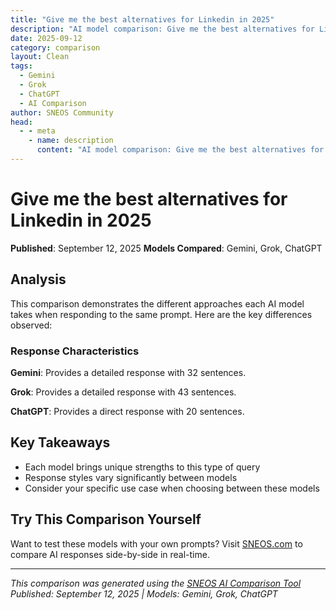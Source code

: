 ```yaml
---
title: "Give me the best alternatives for Linkedin in 2025"
description: "AI model comparison: Give me the best alternatives for Linkedin in 2025..."
date: 2025-09-12
category: comparison
layout: Clean
tags:
  - Gemini
  - Grok
  - ChatGPT
  - AI Comparison
author: SNEOS Community
head:
  - - meta
    - name: description
      content: "AI model comparison: Give me the best alternatives for Linkedin in 2025..."
---
```


# Give me the best alternatives for Linkedin in 2025

**Published**: September 12, 2025
**Models Compared**: Gemini, Grok, ChatGPT

<ChatComparison
  title="Give me the best alternatives for Linkedin in 2025"
  prompt="Give me the best alternatives for Linkedin in 2025"
  :responses='{
    "Gemini": "Here are some of the best alternatives to LinkedIn in 2025, offering a range of features and catering to various professional needs:\n\n*   **For showcasing projects and multi-hyphen careers:**\n    *   **Polywork:** This platform focuses on showcasing ongoing projects, podcasts, open-source contributions, speaking gigs, and side hustles. It encourages short, conversational updates, allowing you to present a real-time view of your work.\n*   **For tech-centric networking:**\n    *   **GitHub:** This is a strong choice for software engineers, allowing you to showcase your code repository.\n    *   **Kaggle:** This platform is useful for data analysts, letting them publish competitions and notebooks.\n    *   **Arc:** An innovative networking platform for remote tech professionals, including developers, designers, and digital marketers.\n*   **For creative professionals:**\n    *   **Behance:** Ideal for designers, artists, and other creative professionals, Behance allows you to create portfolios to showcase your work. It offers in-depth project case studies and fosters collaboration within the creative community.\n    *   **Dribbble:** This platform excels at showcasing bite-sized snapshots of visual work.\n    *   **ArtStation:** A good option for highlighting 3D and game art.\n    *   **Zerply:** A niche platform connecting creative professionals with TV, film, video, and other entertainment companies.\n*   **For startup enthusiasts:**\n    *   **AngelList (Wellfound):** This platform connects professionals with emerging companies and investment opportunities. It emphasizes transparency by showcasing salary ranges, company cultures, and growth prospects on job listings.\n*   **For European professionals:**\n    *   **Xing:** This platform has a strong presence in Europe, with a focus on industries like engineering, finance, and consulting. It offers localized networking and career development resources.\n*   **For event-based networking:**\n    *   **Meetup:** This platform helps you connect with professionals through interest-based groups, both online and in person. It hosts events like workshops, panels, and mixers.\n    *   **Eventbrite:** A platform for finding in-person and online events.\n    *   **Luma:** Another option for finding in-person and online events, particularly in the tech industry.\n    *   **Bizzabo:** This platform is designed for users who attend many events or seminars, providing a way to create connections in real life and virtually.\n*   **For real-time advice and community:**\n    *   **Slack and Discord communities:** Niche Slack and Discord servers can provide immediate feedback and often share job leads.\n    *   **Facebook Groups:** Many local, industry-specific, and alumni groups post job leads on Facebook.\n*   **For job searching:**\n    *   **Indeed:** This platform allows you to upload your resume, set up alerts, and apply to job listings quickly.\n    *   **ZipRecruiter:** This is a job-focused platform with efficient job-matching tools.\n    *   **Jobcase:** A community-based platform that supports all profiles and is a good option for hourly and blue-collar workers.\n*   **For anonymous insights:**\n    *   **Fishbowl:** This platform combines anonymous chat with a job board, allowing you to ask questions about company culture.\n    *   **Glassdoor:** This platform provides company reviews, salary insights, and information about company management.\n*   **Other alternatives:**\n    *   **Shapr:** This app uses algorithms to recommend potential connections based on your interests, skills, and career goals, focusing on building meaningful relationships.\n    *   **Opportunity:** A professional networking site designed to connect people based on their needs.\n    *   **Clubhouse:** An audio-based networking platform where professionals join live discussions and panels.\n    *   **Reddit:** With many active users and industry-specific subreddits, Reddit can be an effective way to grow your professional network.\n\nWhen choosing a LinkedIn alternative, consider your career goals, industry focus, and networking preferences. Look for platforms that align with your professional aspirations and offer features that enhance your online presence.\n",
    "Grok": "Since your current request is identical to the previous one, I\u0027ll provide a comprehensive and updated response based on the latest information available as of 2025. Below are some of the best alternatives to LinkedIn for professional networking in 2025, focusing on platforms that cater to different needs, industries, and networking styles. These suggestions are drawn from recent insights and trends in professional networking.\n\n### 1. Folk\n   - **Why it\u0027s a great alternative**: Folk is an all-in-one CRM and networking platform that integrates seamlessly with LinkedIn while offering additional features like contact management and interaction tracking. It addresses LinkedIn\u0027s lack of robust CRM tools by providing a space to store notes and keep track of when you last connected with someone.\n   - **Best for**: Professionals and businesses looking for a more personalized networking experience with CRM capabilities.\n   - **Key Features**: Contact organization, LinkedIn integration, and note-taking for relationship management.\n\n### 2. Xing\n   - **Why it\u0027s a great alternative**: Popular in Europe, especially in German-speaking countries, Xing focuses on professional networking with a strong emphasis on job opportunities and local business connections.\n   - **Best for**: Professionals in Europe or those targeting European markets.\n   - **Key Features**: Job boards, event listings, and niche industry groups.\n\n### 3. AngelList\n   - **Why it\u0027s a great alternative**: AngelList is tailored for startups, entrepreneurs, and investors. It\u2019s an excellent platform for networking within the tech and startup ecosystem, connecting with potential co-founders, or securing funding.\n   - **Best for**: Entrepreneurs, startup employees, and investors.\n   - **Key Features**: Startup job listings, investor connections, and company profiles.\n\n### 4. Meetup (Professional Groups)\n   - **Why it\u0027s a great alternative**: While not a direct competitor to LinkedIn, Meetup facilitates in-person and virtual events where professionals can network within specific industries or interests. It\u2019s ideal for building local or niche connections.\n   - **Best for**: Professionals seeking face-to-face networking or niche community engagement.\n   - **Key Features**: Event organization, group memberships, and interest-based networking.\n\n### 5. Shapr\n   - **Why it\u0027s a great alternative**: Shapr is a networking app designed to foster meaningful professional connections through a swipe-based interface, similar to dating apps. It focuses on quality over quantity by suggesting daily matches based on your goals and interests.\n   - **Best for**: Professionals looking for targeted, meaningful connections rather than mass networking.\n   - **Key Features**: Personalized match suggestions, goal-oriented networking, and easy messaging.\n\n### 6. Opportunity\n   - **Why it\u0027s a great alternative**: Opportunity uses AI to match professionals with relevant connections, job opportunities, and projects based on their skills and interests. It\u2019s a more dynamic and proactive platform compared to LinkedIn\u2019s static profiles.\n   - **Best for**: Job seekers and freelancers looking for tailored opportunities.\n   - **Key Features**: AI-driven matchmaking, project-based networking, and job alerts.\n\n### 7. WeWorkRemotely (Networking via Community)\n   - **Why it\u0027s a great alternative**: While primarily a remote job board, WeWorkRemotely has a growing community aspect where professionals can connect over remote work opportunities and share insights.\n   - **Best for**: Remote workers and digital nomads.\n   - **Key Features**: Remote job listings, community forums, and industry-specific connections.\n\n### Why Consider Alternatives to LinkedIn?\nLinkedIn remains a dominant platform for professional networking, but it may not suit everyone due to its broad scope, algorithm-driven content, or lack of niche focus. Alternatives can offer more personalized experiences, industry-specific communities, or innovative features like CRM integration or AI matchmaking. Depending on your goals\u2014whether job hunting, startup building, or local networking\u2014these platforms can complement or even replace LinkedIn in 2025.\n\nIf you\u0027re looking for a platform tailored to a specific industry or region, let me know, and I can refine the recommendations further! (Note: Some insights are inspired by recent web discussions on professional networking trends, such as those found on folk.app and other resources.)",
    "ChatGPT": "Sure! Here are some of the best alternatives to LinkedIn in 2025, catering to professional networking, job searching, and career development:\n\n1. **X (formerly Twitter)**  \n   While traditionally a social media platform, X has evolved into a hub for professional networking, industry discussions, and personal branding.\n\n2. **Xing**  \n   Popular in German-speaking countries, Xing remains a strong alternative for professional networking, offering job listings, events, and groups tailored to professionals.\n\n3. **Upwork and Fiverr**  \n   For freelancers and gig workers, both platforms serve as excellent networking and job-finding tools.\n\n4. **AngelList**  \n   Focused on startups, AngelList is ideal for professionals looking to connect with emerging companies for jobs or investment opportunities.\n\n5. **Fishbowl**  \n   Fishbowl combines professional networking with candid workplace conversations, allowing users to network anonymously within specific industries.\n\n6. **Tribe**  \n   Tribe offers community-based networking, where professionals join or create communities around their interests or industries.\n\n7. **Shapr**  \n   Shapr uses AI to suggest meaningful professional connections based on your profile, goals, and interests.\n\n8. **Jobcase**  \n   A platform blending job searching with a social community to support workers of all types.\n\n9. **Meetup**  \n   While not strictly professional, Meetup helps professionals find and attend networking events, workshops, and industry meetups.\n\nDepending on your goals\u2014whether job searching, networking, or freelance work\u2014these platforms can serve as strong LinkedIn alternatives in 2025."
  }'
  published-date="15:58"
/>

## Analysis

This comparison demonstrates the different approaches each AI model takes when responding to the same prompt. Here are the key differences observed:

### Response Characteristics

**Gemini**: Provides a detailed response with 32 sentences. 

**Grok**: Provides a detailed response with 43 sentences. 

**ChatGPT**: Provides a direct response with 20 sentences. 

## Key Takeaways

- Each model brings unique strengths to this type of query
- Response styles vary significantly between models
- Consider your specific use case when choosing between these models

## Try This Comparison Yourself

Want to test these models with your own prompts? Visit [SNEOS.com](https://sneos.com) to compare AI responses side-by-side in real-time.

---

*This comparison was generated using the [SNEOS AI Comparison Tool](https://sneos.com)*
*Published: September 12, 2025 | Models: Gemini, Grok, ChatGPT*
